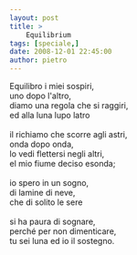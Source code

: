 ```yaml
---
layout: post
title: >
    Equilibrium
tags: [speciale,]
date: 2008-12-01 22:45:00
author: pietro
---
```

Equilibro i miei sospiri,<br/>uno dopo l'altro,<br/>diamo una regola che si raggiri,<br/>ed alla luna lupo latro<br/><br/>il richiamo che scorre agli astri,<br/>onda dopo onda,<br/>lo vedi flettersi negli altri,<br/>el mio fiume deciso esonda;<br/><br/>io spero in un sogno,<br/>di lamine di neve,<br/>che di solito le sere<br/><br/>si ha paura di sognare,<br/>perché per non dimenticare,<br/>tu sei luna ed io il sostegno.
